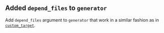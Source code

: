 ## Added `depend_files` to `generator`

Add `depend_files` argument to `generator` that work in a similar fashion as in [`custom_target`](https://mesonbuild.com/Reference-manual_functions.html#custom_target).
